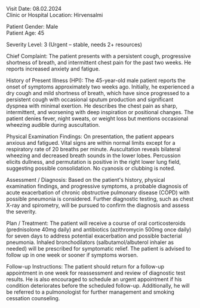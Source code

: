 Visit Date: 08.02.2024  
Clinic or Hospital Location: Hirvensalmi  

Patient Gender: Male  
Patient Age: 45  

Severity Level: 3 (Urgent – stable, needs 2+ resources)

Chief Complaint: The patient presents with a persistent cough, progressive shortness of breath, and intermittent chest pain for the past two weeks. He reports increased anxiety and fatigue.

History of Present Illness (HPI): The 45-year-old male patient reports the onset of symptoms approximately two weeks ago. Initially, he experienced a dry cough and mild shortness of breath, which have since progressed to a persistent cough with occasional sputum production and significant dyspnea with minimal exertion. He describes the chest pain as sharp, intermittent, and worsening with deep inspiration or positional changes. The patient denies fever, night sweats, or weight loss but mentions occasional wheezing audible during auscultation.

Physical Examination Findings: On presentation, the patient appears anxious and fatigued. Vital signs are within normal limits except for a respiratory rate of 20 breaths per minute. Auscultation reveals bilateral wheezing and decreased breath sounds in the lower lobes. Percussion elicits dullness, and permutation is positive in the right lower lung field, suggesting possible consolidation. No cyanosis or clubbing is noted.

Assessment / Diagnosis: Based on the patient's history, physical examination findings, and progressive symptoms, a probable diagnosis of acute exacerbation of chronic obstructive pulmonary disease (COPD) with possible pneumonia is considered. Further diagnostic testing, such as chest X-ray and spirometry, will be pursued to confirm the diagnosis and assess the severity.

Plan / Treatment: The patient will receive a course of oral corticosteroids (prednisolone 40mg daily) and antibiotics (azithromycin 500mg once daily) for seven days to address potential exacerbation and possible bacterial pneumonia. Inhaled bronchodilators (salbutamol/albuterol inhaler as needed) will be prescribed for symptomatic relief. The patient is advised to follow up in one week or sooner if symptoms worsen.

Follow-up Instructions: The patient should return for a follow-up appointment in one week for reassessment and review of diagnostic test results. He is also encouraged to schedule an urgent appointment if his condition deteriorates before the scheduled follow-up. Additionally, he will be referred to a pulmonologist for further management and smoking cessation counseling.